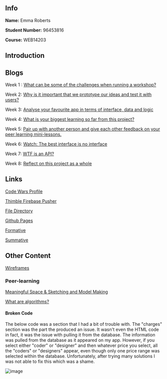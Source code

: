 ## Info

**Name:** Emma Roberts

**Student Number:** 96453816

**Course:** WEB14203

## Introduction

## Blogs

Week 1 : [What can be some of the challenges when running a workshop?](https://medium.com/@e.roberts/what-can-be-some-of-the-challenges-when-running-a-workshop-76dbe14511d1) 

Week 2: [Why is it important that we prototype our ideas and test it with users?](https://medium.com/@e.roberts/why-is-it-important-that-we-prototype-our-ideas-and-test-it-with-users-b9c8e2bcb253) 

Week 3: [Analyse your favourite app in terms of interface, data and logic](https://medium.com/@e.roberts/analyse-your-favourite-app-in-terms-of-interface-data-and-logic-d4f030a9a07d) 

Week 4: [What is your biggest learning so far from this project?](https://medium.com/@e.roberts/what-is-your-biggest-learning-so-far-from-this-project-7e084c97a8dd) 

Week 5: [Pair up with another person and give each other feedback on your peer learning mini-lessons.]()

Week 6: [Watch: The best interface is no interface](https://medium.com/@e.roberts/the-best-interface-is-no-interface-3e83678bb643) 

Week 7: [WTF is an API?]() 

Week 8: [Reflect on this project as a whole]() 

## Links

[Code Wars Profile](https://www.codewars.com/users/eroberts27)

[Thimble Firebase Pusher](https://thimbleprojects.org/eroberts27/372915/)

[File Directory](https://github.com/eroberts28/ideamatch)

[Github Pages](https://eroberts28.github.io/ideamatch/) 

[Formative](https://docs.google.com/presentation/d/1w815nRngTtFldAznNUT7B25NSzXrQdod9PNhVDbhtYk/edit?usp=sharing)

[Summative](https://docs.google.com/presentation/d/1oUbxFvFzP3StZCMsfhnWSeTcgVk7vm34sk7qq8MtB_Y/edit?ts=5a2d54c3#slide=id.g2b9cc0d19b_0_0)


## Other Content

[Wireframes](https://drive.google.com/drive/folders/1zIYUCKeXhMv8hqCztDxEIaWG5n5-3Lru?usp=sharing)

### Peer-learning

[Meaningful Space & Sketching and Model Making](https://drive.google.com/file/d/1yGCr3CTz9l2NZp28lJqKucxhlrMwGPPH/view?usp=sharing)

[What are algorithms?](https://docs.google.com/presentation/d/1RwAyK0nVK6ANkKq9XpDXlKADBWqSeJ3EHNKwsrvfPng/edit?usp=sharing)


#### Broken Code

The below code was a section that I had a bit of trouble with. The "charges" section was the part the produced an issue. It wasn't even the HTML code in fact, it was the issue with pulling it from the database. The information was pulled from the database as it appeared on my app. However, if you select either "coder" or "designer" and then whatever price you select, all the "coders" or "designers" appear, even though only one price range was selected within the database. Unfortunately, after trying many solutions I was not able to fix this which was a shame.

![image](https://user-images.githubusercontent.com/22593770/33807481-7fc9dbee-ddcf-11e7-8d76-ae6a115de586.png)
